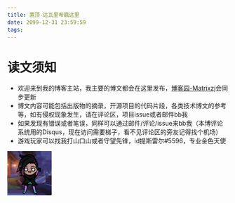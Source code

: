 ```yaml
---
title: 置顶-达瓦里希戳这里
date: 2099-12-31 23:59:59
tags:
---
```


# 读文须知

- 欢迎来到我的博客主站，我主要的博文都会在这里发布，[博客园-Matrixzj](https://www.cnblogs.com/matrixzj/)会同步更新
- 博文内容可能包括出版物的摘录，开源项目的代码片段，各类技术博文的参考等，如有侵权现象发生，请在评论区，项目issue或者邮件bb我
- 如果发现有错误或者笔误，同样可以通过邮件/评论/issue来bb我（本博评论系统用的Disqus，现在访问需要梯子，看不见评论区的旁友记得找个机场）
- 游戏玩家可以找我打山口山或者守望先锋，id提斯雷尔#5596，专业金色天使
<!-- more -->
<img src="../assets/avatar/sombra4.jpg" title="sombra" alt="sombra" style="max-width:20%;margin:auto;" />

